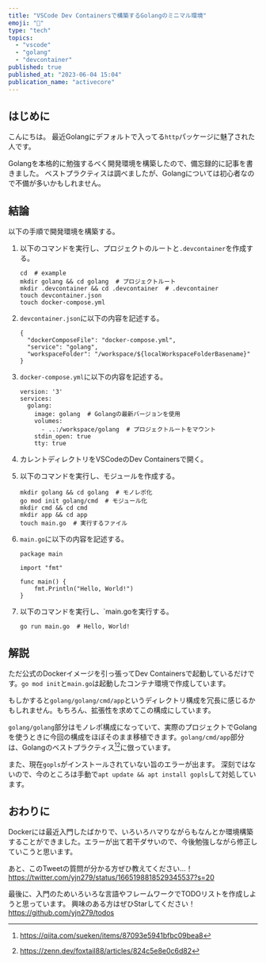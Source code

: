 ```yaml
---
title: "VSCode Dev Containersで構築するGolangのミニマル環境"
emoji: "🐬"
type: "tech"
topics:
  - "vscode"
  - "golang"
  - "devcontainer"
published: true
published_at: "2023-06-04 15:04"
publication_name: "activecore"
---
```


## はじめに
こんにちは。
最近Golangにデフォルトで入ってる`http`パッケージに魅了された人です。

Golangを本格的に勉強するべく開発環境を構築したので、備忘録的に記事を書きました。
ベストプラクティスは調べましたが、Golangについては初心者なので不備が多いかもしれません。


## 結論
以下の手順で開発環境を構築する。

1. 以下のコマンドを実行し、プロジェクトのルートと`.devcontainer`を作成する。
    ```shell
    cd  # example
    mkdir golang && cd golang  # プロジェクトルート
    mkdir .devcontainer && cd .devcontainer  # .devcontainer
    touch devcontainer.json
    touch docker-compose.yml
    ```

2. `devcontainer.json`に以下の内容を記述する。
    ```json: devcontainer.json
    {
      "dockerComposeFile": "docker-compose.yml",
      "service": "golang",
      "workspaceFolder": "/workspace/${localWorkspaceFolderBasename}"
    }
    ```

3. `docker-compose.yml`に以下の内容を記述する。
    ```yml: docker-compose.yml
    version: '3'
    services:
      golang:
        image: golang  # Golangの最新バージョンを使用
        volumes:
          - ..:/workspace/golang  # プロジェクトルートをマウント
        stdin_open: true
        tty: true
	```
	
4. カレントディレクトリをVSCodeのDev Containersで開く。
5. 以下のコマンドを実行し、モジュールを作成する。
    ```shell
    mkdir golang && cd golang  # モノレポ化
    go mod init golang/cmd  # モジュール化
    mkdir cmd && cd cmd
    mkdir app && cd app
    touch main.go  # 実行するファイル
    ```
    
6. `main.go`に以下の内容を記述する。
    ```go: main.go
    package main
    
    import "fmt"
    
    func main() {
        fmt.Println("Hello, World!")
    }
    ```
    
7. 以下のコマンドを実行し、`main.goを実行する。
    ```shell
    go run main.go  # Hello, World!
    ```
    
    
## 解説
ただ公式のDockerイメージを引っ張ってDev Containersで起動しているだけです。`go mod init`と`main.go`は起動したコンテナ環境で作成しています。

もしかすると`golang/golang/cmd/app`というディレクトリ構成を冗長に感じるかもしれません。もちろん、拡張性を求めてこの構成にしています。

`golang/golang`部分はモノレポ構成になっていて、実際のプロジェクトでGolangを使うときに今回の構成をほぼそのまま移植できます。`golang/cmd/app`部分は、Golangのベストプラクティス[^1][^2]に倣っています。

また、現在`gopls`がインストールされていない旨のエラーが出ます。
深刻ではないので、今のところは手動で`apt update && apt install gopls`して対処しています。


## おわりに
Dockerには最近入門したばかりで、いろいろハマりながらもなんとか環境構築することができました。エラーが出て若干ダサいので、今後勉強しながら修正していこうと思います。

あと、このTweetの質問が分かる方ぜひ教えてください…！
https://twitter.com/yjn279/status/1665198818529345537?s=20

最後に、入門のためいろいろな言語やフレームワークでTODOリストを作成しようと思っています。
興味のある方はぜひStarしてください！
https://github.com/yjn279/todos

[^1]: https://qiita.com/sueken/items/87093e5941bfbc09bea8
[^2]: https://zenn.dev/foxtail88/articles/824c5e8e0c6d82